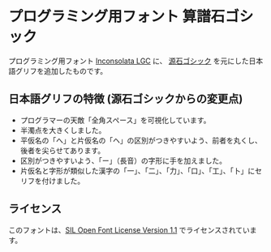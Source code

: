 プログラミング用フォント 算譜石ゴシック
=======================================

プログラミング用フォント [Inconsolata LGC](https://github.com/MihailJP/Inconsolata-LGC) に、
[源石ゴシック](https://github.com/ButTaiwan/genseki-font) を元にした日本語グリフを追加したものです。

日本語グリフの特徴 (源石ゴシックからの変更点)
---------------------------------------------
- プログラマーの天敵「全角スペース」を可視化しています。
- 半濁点を大きくしました。
- 平仮名の「へ」と片仮名の「ヘ」の区別がつきやすいよう、前者を丸くし、後者を尖らせてあります。
- 区別がつきやすいよう、「ー」（長音）の字形に手を加えました。
- 片仮名と字形が類似した漢字の「一」、「二」、「力」、「口」、「工」、「卜」にセリフを付けました。

ライセンス
----------
このフォントは、[SIL Open Font License Version 1.1](LICENSE) でライセンスされています。
